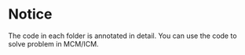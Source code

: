 # Notice
The code in each folder is annotated in detail. You can use the code to solve problem in MCM/ICM.

